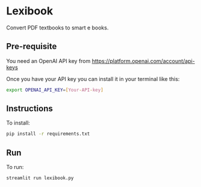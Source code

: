 # Lexibook

Convert PDF textbooks to smart e books.


## Pre-requisite

You need an OpenAI API key from https://platform.openai.com/account/api-keys

Once you have your API key you can install it in your terminal like this:

``` sh
export OPENAI_API_KEY=[Your-API-key]
```


## Instructions


To install:
``` sh
pip install -r requirements.txt
```

## Run



To run:
```sh
streamlit run lexibook.py
```

